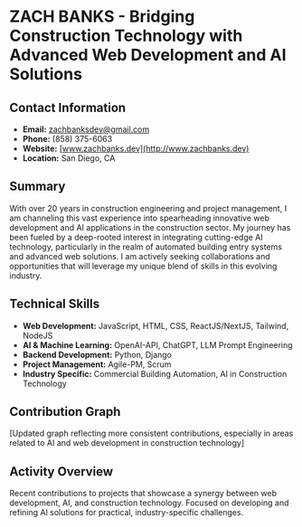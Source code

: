 # ZACH BANKS - Bridging Construction Technology with Advanced Web Development and AI Solutions

## Contact Information
- **Email:** [zachbanksdev@gmail.com](mailto:zachbanksdev@gmail.com)
- **Phone:** (858) 375-6063
- **Website:** [www.zachbanks.dev](http://www.zachbanks.dev)
- **Location:** San Diego, CA

## Summary
With over 20 years in construction engineering and project management, I am channeling this vast experience into spearheading innovative web development and AI applications in the construction sector. My journey has been fueled by a deep-rooted interest in integrating cutting-edge AI technology, particularly in the realm of automated building entry systems and advanced web solutions. I am actively seeking collaborations and opportunities that will leverage my unique blend of skills in this evolving industry.

## Technical Skills
- **Web Development:** JavaScript, HTML, CSS, ReactJS/NextJS, Tailwind, NodeJS
- **AI & Machine Learning:** OpenAI-API, ChatGPT, LLM Prompt Engineering
- **Backend Development:** Python, Django
- **Project Management:** Agile-PM, Scrum
- **Industry Specific:** Commercial Building Automation, AI in Construction Technology


## Contribution Graph
[Updated graph reflecting more consistent contributions, especially in areas related to AI and web development in construction technology]

## Activity Overview
Recent contributions to projects that showcase a synergy between web development, AI, and construction technology. Focused on developing and refining AI solutions for practical, industry-specific challenges.

